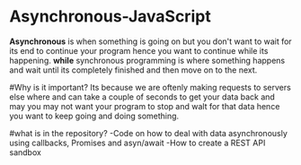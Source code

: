 # Asynchronous-JavaScript
**Asynchronous** is when something is going on but you don't want to wait for its end  to continue your program hence you want 
to continue while its happening.
**while** synchronous programming is where something happens and wait until its completely finished and then move on to the next.

#Why is it important?
Its because we are oftenly making requests to servers else where and can take a couple of seconds to get your data back and may
you may not want your program to stop and walt for that data hence you want to keep going and doing something.

#what is in the repository?
-Code on how to deal with data asynchronously using callbacks, Promises and asyn/await
-How to create a REST API sandbox
